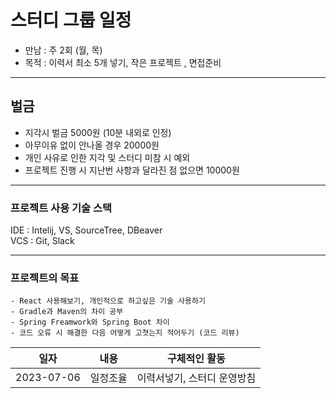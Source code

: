 # 스터디 그룹 일정

- 만남 : 주 2회 (월, 목)
- 목적 : 이력서 최소 5개 넣기, 작은 프로젝트 , 면접준비

----------------------------------------------------------------
## 벌금 
- 지각시 벌금 5000원 (10분 내외로 인정)
- 아무이유 없이 안나올 경우 20000원
- 개인 사유로 인한 지각 및 스터디 미참 시 예외
- 프로젝트 진행 시 지난번 사항과 달라진 점 없으면 10000원

--------------------------------------------------------------------

### 프로젝트 사용 기술 스택
IDE : Intelij, VS, SourceTree, DBeaver <br>
VCS : Git, Slack

--------------------------------------------------------------------
### 프로젝트의 목표
    - React 사용해보기, 개인적으로 하고싶은 기술 사용하기
    - Gradle과 Maven의 차이 공부
    - Spring Freamwork와 Spring Boot 차이
    - 코드 오류 시 해결한 다음 어떻게 고쳣는지 적어두기 (코드 리뷰)
    

|일자|내용|구체적인 활동|
|:------------------:|:--------:|:-------:|
|2023-07-06| 일정조율 | 이력서넣기, 스터디 운영방침 |
